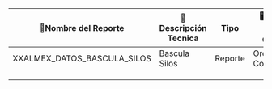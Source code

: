 | 📄Nombre del Reporte        | 📝Descripción Tecnica | Tipo    | 🖥️Modulo<br>(INFO Origen) | 🧑‍💼Solicitante<br>(Posicion) | Departamento<br>(SOLICITANTE) | 📅Fecha de Actualización | 📍UBICACION          | RESPONSABLE | BASE DE DATOS | PLATAFORMA DE ENTREGA | NUM SOLICITUD<br>(CREATE/UPDATE) | PERIODO DE CONSULTA | DETALLES TECNICOS<br>(CAMBIOS) |
| --------------------------- | --------------------- | ------- | -------------------------- | ------------------------------ | ----------------------------- | ------------------------ | -------------------- | ----------- | ------------- | --------------------- | -------------------------------- | ------------------- | ------------------------------ |
| XXALMEX_DATOS_BASCULA_SILOS | Bascula Silos         | Reporte | Ordenes de Compra(PO)      | NA (Proyecto)                  | NA(Proyectoh)                 | NA                       | Custom/Bascula_SILOS | (PROYECTOS) | ORACLE        | OTBI                  | NA                               | TODOS LOS DIAS      | NA                             |
|                             |                       |         |                            |                                |                               |                          |                      |             |               |                       |                                  |                     |                                |
|                             |                       |         |                            |                                |                               |                          |                      |             |               |                       |                                  |                     |                                |
|                             |                       |         |                            |                                |                               |                          |                      |             |               |                       |                                  |                     |                                |
